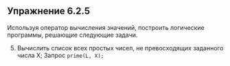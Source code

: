 ## Упражнение 6.2.5

Используя оператор вычисления значений, построить логические программы, решающие следующие задачи.

5. Вычислить список всех простых чисел, не превосходящих заданного числа X;
Запрос `prime(L, X);`
